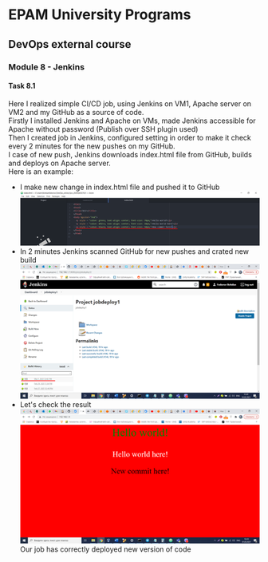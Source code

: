 # EPAM University Programs
## DevOps external course
### Module 8 - Jenkins
#### Task 8.1

Here I realized simple CI/CD job, using Jenkins on VM1, Apache server on VM2 and my GitHub as a source of code. <br>
Firstly I installed Jenkins and Apache on VMs, made Jenkins accessible for Apache without password (Publish over SSH plugin used) <br>
Then I created job in Jenkins, configured setting in order to make it check every 2 minutes for the new pushes on my GitHub. <br>
I case of new push, Jenkins downloads index.html file from GitHub, builds and deploys on Apache server. <br>
Here is an example:
* I make new change in index.html file and pushed it to GitHub <br>
![](https://github.com/Bogdan1707/DevOps_online_Kyiv_2020Q42021Q1/blob/main/m8/images/1.png?raw=true) <br>
* In 2 minutes Jenkins scanned GitHub for new pushes and crated new build <br>
![](https://github.com/Bogdan1707/DevOps_online_Kyiv_2020Q42021Q1/blob/main/m8/images/2.png?raw=true) <br>
* Let's check the result <br>
![](https://github.com/Bogdan1707/DevOps_online_Kyiv_2020Q42021Q1/blob/main/m8/images/3.png?raw=true) <br>
Our job has correctly deployed new version of code
